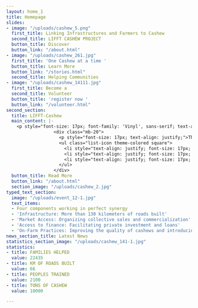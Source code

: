 ```yaml
---
layout: home_1
title: Homepage
slides:
- image: "/uploads/cashew_5.png"
  first_title: Linking Infrastructures and Farmers to Cashew
  second_title: LIFFT CASHEW PROJECT
  button_title: Discover
  button_link: "/about.html"
- image: "/uploads/cashew_261.jpg"
  first_title: 'One Cashew at a time '
  button_title: Learn More
  button_link: "/stories.html"
  second_title: Helping Communities
- image: "/uploads/cashew_14111.jpg"
  first_title: Become a
  second_title: Volunteer
  button_title: 'register now '
  button_link: "/volunteer.html"
second_section:
  title: LIFFT-Cashew
  main_content: |-
    <p style="font-size: 17px; font-family: 'Vinyl', sans-serif; text-align: justify;" class="pr-15">This is a 6-year program (2017-2023) funded by USDA to enhance the production and trade of cashews in local and international markets. The target areas are the cashew growing regions of Senegal, The Gambia and Guinea-Bissau.</p>
                  <div class="mb-20">
                    <p style="font-size: 17px; text-align: justify;">The project works around three objectives which are:</p>
                    <ul class="list-icon theme-colored square">
                      <li style="text-align: justify; font-size: 17px; "><i class="fa fa-hand-o-right"></i>Increase or maintain quality of RCN outturn in 52-54 lbs;</li>
                      <li style="text-align: justify; font-size: 17px; "><i class="fa fa-hand-o-right"></i>Strengthen cooperatives and sale up to 50% by organizing sales;</li>
                      <li style="text-align: justify; font-size: 17px; "><i class="fa fa-hand-o-right"></i>Increase processing of RCN to additional 30000 tons locally.</li>
                    </ul>
                  </div>
  button_title: Read More
  button_link: "/about.html"
  section_image: "/uploads/cashew_2.jpg"
typed_text_section:
  image: "/uploads/event_12-1.jpg"
  text_items:
  - Four components working in perfect synergy
  - 'Infrastructure: More than 130 kilometers of roads built'
  - 'Market Access: Organizing collective sales and commercialization'
  - 'Access to finance: Facilitating private investment and loans'
  - 'On-Farm Practices: Improving the quality of cashews and introducing organic certification'
news_section_title: Latest News
statistics_section_image: "/uploads/cashew_141-1.jpg"
statistics:
- title: FAMILIES HELPED
  value: 22435
- title: KM OF ROADS BUILT
  value: 66
- title: PEOPLES TRAINED
  value: 2100
- title: TONS OF CASHEW
  value: 10000

---
```

